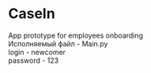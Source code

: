 # CaseIn
App prototype for employees onboarding <br>
Исполняемый файл - Main.py <br>
login - newcomer <br>
password - 123
